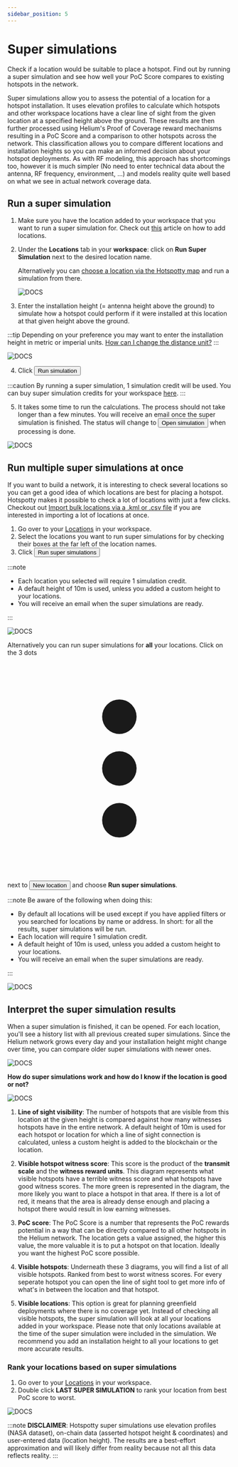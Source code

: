 ```yaml
---
sidebar_position: 5
---
```


# Super simulations

Check if a location would be suitable to place a hotspot. Find out by running a super simulation and see how well your PoC Score compares to existing hotspots in the network.

Super simulations allow you to assess the potential of a location for a hotspot installation. It uses elevation profiles to calculate which hotspots and other workspace locations have a clear line of sight from the given location at a specified height above the ground. These results are then further processed using Helium's Proof of Coverage reward mechanisms resulting in a PoC Score and a comparison to other hotspots across the network. This classification allows you to compare different locations and installation heights so you can make an informed decision about your hotspot deployments.
As with RF modeling, this approach has shortcomings too, however it is much simpler (No need to enter technical data about the antenna, RF frequency, environment, ...) and models reality quite well based on what we see in actual network coverage data.

## Run a super simulation

1. Make sure you have the location added to your workspace that you want to run a super simulation for. Check out [this](manage-locations.md) article on how to add locations.
2. Under the **Locations** tab in your **workspace**: click on **Run Super Simulation** next to the desired location name.

   Alternatively you can [choose a location via the Hotspotty map](manage-locations.md#add-locations-via-the-hotspotty-map) and run a simulation from there.

   ![DOCS](/img/workspace/super-simulation-3.png)

3. Enter the installation height (= antenna height above the ground) to simulate how a hotspot could perform if it were installed at this location at that given height above the ground.

:::tip
Depending on your preference you may want to enter the installation height in metric or imperial units. [How can I change the distance unit?](https://docs.hotspotty.net/FAQ/change-distance-unit)
:::

![DOCS](/img/workspace/super-simulation-1.png)

4. Click <button className="hotspotty-button">Run simulation</button>

:::caution
By running a super simulation, 1 simulation credit will be used. You can buy super simulation credits for your workspace [here](https://app.hotspotty.net/pricing).
:::

5. It takes some time to run the calculations. The process should not take longer than a few minutes. You will receive an email once the super simulation is finished. The status will change to <button className="hotspotty-button">Open simulation</button> when processing is done.

![DOCS](/img/workspace/super-simulation-2.png)

## Run multiple super simulations at once

If you want to build a network, it is interesting to check several locations so you can get a good idea of which locations are best for placing a hotspot. Hotspotty makes it possible to check a lot of locations with just a few clicks. Checkout out [Import bulk locations via a .kml or .csv file](manage-locations#add-locations-via-your-workspace) if you are interested in importing a lot of locations at once.

1. Go over to your [Locations](https://app.hotspotty.net/workspace/locations) in your workspace.
2. Select the locations you want to run super simulations for by checking their boxes at the far left of the location names.
3. Click <button className="hotspotty-button">Run super simulations</button>

:::note

- Each location you selected will require 1 simulation credit.
- A default height of 10m is used, unless you added a custom height to your locations.
- You will receive an email when the super simulations are ready.

:::

![DOCS](/img/workspace/super-simulation-4.png)

Alternatively you can run super simulations for **all** your locations. Click on the 3 dots <svg xmlns="http://www.w3.org/2000/svg" viewBox="-3 -3 26 26" className="los-icon" fill="currentColor" aria-hidden="true"><path d="M10 6a2 2 0 110-4 2 2 0 010 4zM10 12a2 2 0 110-4 2 2 0 010 4zM10 18a2 2 0 110-4 2 2 0 010 4z"></path></svg> next to <button className="hotspotty-button">New location</button> and choose **Run super simulations**.

:::note
Be aware of the following when doing this:

- By default all locations will be used except if you have applied filters or you searched for locations by name or address. In short: for all the results, super simulations will be run.
- Each location will require 1 simulation credit.
- A default height of 10m is used, unless you added a custom height to your locations.
- You will receive an email when the super simulations are ready.

:::

![DOCS](/img/workspace/super-simulation-5.png)

## Interpret the super simulation results

When a super simulation is finished, it can be opened. For each location, you'll see a history list with all previous created super simulations. Since the Helium network grows every day and your installation height might change over time, you can compare older super simulations with newer ones.

![DOCS](/img/workspace/super-simulation-6.png)

**How do super simulations work and how do I know if the location is good or not?**

![DOCS](/img/workspace/super-simulation-7.png)

1. **Line of sight visibility**: The number of hotspots that are visible from this location at the given height is compared against how many witnesses hotspots have in the entire network. A default height of 10m is used for each hotspot or location for which a line of sight connection is calculated, unless a custom height is added to the blockchain or the location.

2. **Visible hotspot witness score**: This score is the product of the **transmit scale** and the **witness reward units**. This diagram represents what visible hotspots have a terrible witness score and what hotspots have good witness scores. The more green is represented in the diagram, the more likely you want to place a hotspot in that area. If there is a lot of red, it means that the area is already dense enough and placing a hotspot there would result in low earning witnesses.

3. **PoC score**: The PoC Score is a number that represents the PoC rewards potential in a way that can be directly compared to all other hotspots in the Helium network. The location gets a value assigned, the higher this value, the more valuable it is to put a hotspot on that location. Ideally you want the highest PoC score possible.

4. **Visible hotspots**: Underneath these 3 diagrams, you will find a list of all visible hotspots. Ranked from best to worst witness scores. For every seperate hotspot you can open the line of sight tool to get more info of what's in between the location and that hotspot.

5. **Visible locations**: This option is great for planning greenfield deployments where there is no coverage yet. Instead of checking all visible hotspots, the super simulation will look at all your locations added in your workspace. Please note that only locations available at the time of the super simulation were included in the simulation. We recommend you add an installation height to all your locations to get more accurate results.

### Rank your locations based on super simulations

1. Go over to your [Locations](https://app.hotspotty.net/workspace/locations) in your workspace.
2. Double click **LAST SUPER SIMULATION** to rank your location from best PoC score to worst.

![DOCS](/img/workspace/super-simulation-8.png)

:::note
**DISCLAIMER**: Hotspotty super simulations use elevation profiles (NASA dataset), on-chain data (asserted hotspot height & coordinates) and user-entered data (location height). The results are a best-effort approximation and will likely differ from reality because not all this data reflects reality.
:::
